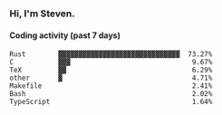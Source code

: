 ### Hi, I'm Steven.

#### Coding activity (past 7 days)
```
Rust        ▓▓▓▓▓▓▓▓▓▓▓▓▓▓▓▓▓▓▓▓▓▓▓▓▓▓▓▓▓▓  73.27%
C           ▓▓▓                              9.67%
TeX         ▓▓                               6.29%
other       ▓                                4.71%
Makefile                                     2.41%
Bash                                         2.02%
TypeScript                                   1.64%
```
